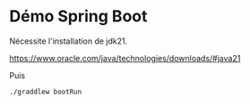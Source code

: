 # Démo Spring Boot

Nécessite l'installation de jdk21.

https://www.oracle.com/java/technologies/downloads/#java21

Puis

```
./graddlew bootRun
```